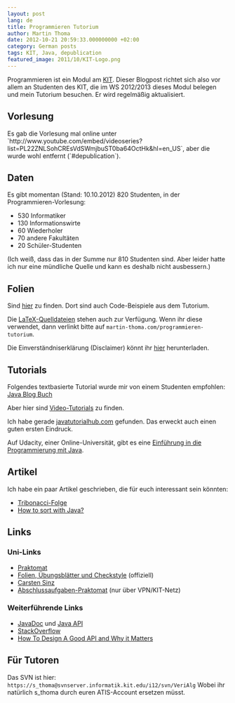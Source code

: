 ```yaml
---
layout: post
lang: de
title: Programmieren Tutorium
author: Martin Thoma
date: 2012-10-21 20:59:33.000000000 +02:00
category: German posts
tags: KIT, Java, depublication
featured_image: 2011/10/KIT-Logo.png
---
```

<div class="info">Programmieren ist ein Modul am <a href="http://de.wikipedia.org/wiki/Karlsruher_Institut_f%C3%BCr_Technologie">KIT</a>. Dieser Blogpost richtet sich also vor allem an Studenten des KIT, die im WS 2012/2013 dieses Modul belegen und mein Tutorium besuchen. Er wird regelmäßig aktualisiert.</div>

<h2>Vorlesung</h2>
Es gab die Vorlesung mal online unter `http://www.youtube.com/embed/videoseries?list=PL22ZNLSohCREsVdSWmjbuST0ba64OctHk&amp;hl=en_US`, aber die wurde
wohl entfernt (`#depublication`).

<h2>Daten</h2>
Es gibt momentan (Stand: 10.10.2012) 820 Studenten, in der Programmieren-Vorlesung:
<ul>
 <li>530 Informatiker</li>
 <li>130 Informationswirte</li>
 <li>60 Wiederholer</li>
 <li>70 andere Fakultäten</li>
 <li>20 Schüler-Studenten</li>
</ul>

(Ich weiß, dass das in der Summe nur 810 Studenten sind. Aber leider hatte ich nur eine mündliche Quelle und kann es deshalb nicht ausbessern.)

<h2>Folien</h2>
Sind <a href="https://github.com/MartinThoma/prog-ws1213">hier</a> zu finden. Dort sind auch Code-Beispiele aus dem Tutorium.

Die <a href="https://github.com/MartinThoma/LaTeX-examples/tree/master/presentations/Programmieren-Tutorium">LaTeX-Quelldateien</a> stehen auch zur Verfügung. Wenn ihr diese verwendet, dann verlinkt bitte auf <code>martin-thoma.com/programmieren-tutorium</code>.

Die Einverständniserklärung (Disclaimer) könnt ihr <a href="https://github.com/MartinThoma/prog-ws1213/blob/master/Dokumente/2012-10-15_Einverst%C3%A4ndniserklaerung.pdf?raw=true">hier</a> herunterladen.

<h2>Tutorials</h2>
Folgendes textbasierte Tutorial wurde mir von einem Studenten empfohlen: <a href="http://www.java-blog-buch.de/inhaltsverzeichnis/">Java Blog Buch</a>

Aber hier sind <a href="../learning-java/">Video-Tutorials</a> zu finden.

Ich habe gerade <a href="http://www.javatutorialhub.com/java-platform.html">javatutorialhub.com</a> gefunden. Das erweckt auch einen guten ersten Eindruck.

Auf Udacity, einer Online-Universität, gibt es eine <a href="https://www.udacity.com/course/cs046">Einführung in die Programmierung mit Java</a>.

<h2>Artikel</h2>
Ich habe ein paar Artikel geschrieben, die für euch interessant sein könnten:

<ul>
  <li><a href="../tribonacci-folge/">Tribonacci-Folge</a></li>
  <li><a href="../how-to-sort-with-java/">How to sort with Java?</a></li>
</ul>

<h2>Links</h2>
<h3>Uni-Links</h3>
<ul>
  <li><a href="https://praktomat.info.uni-karlsruhe.de/">Praktomat</a></li>
  <li><a href="http://baldur.iti.uka.de/programmieren/">Folien, Übungsblätter und Checkstyle</a> (offiziell)</li>
  <li><a href="http://verialg.iti.kit.edu/english/583.php">Carsten Sinz</a></li>
  <li><a href="https://praktomat.info.uni-karlsruhe.de/praktomat_2012_WS_Abschluss">Abschlussaufgaben-Praktomat</a> (nur über VPN/KIT-Netz)</li>
</ul>

<h3>Weiterführende Links</h3>
<ul>
  <li><a href="http://docs.oracle.com/javase/7/docs/">JavaDoc</a> und <a href="http://docs.oracle.com/javase/7/docs/api/">Java API</a></li>
  <li><a href="http://stackoverflow.com/">StackOverflow</a></li>
  <li><a href="//www.youtube.com/watch?v=aAb7hSCtvGw">How To Design A Good API and Why it Matters</a></li>
</ul>

<h2>Für Tutoren</h2>
Das SVN ist hier:
<code>https://s_thoma@svnserver.informatik.kit.edu/i12/svn/VeriAlg</code>
Wobei ihr natürlich s_thoma durch euren ATIS-Account ersetzen müsst.
